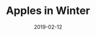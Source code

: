 ---
title: Apples in Winter
titleID: apples-in-winter-obrien.md
key: D
rhythm: jig
date: 2019-02-12
location: Other
tags: obrien
regtuneoftheweek:
slowtuneoftheweek:
mp3_file:
mp3_source:
mp3_licence:
mp3_url:
alt_mp3_url:
source: Wellington
abc_source: Wellington Tunebook Collection
abc_url: /tunebooks/other/obrien.pdf
abc: |
    X:50
    T:Apples in Winter
    C:Trad, arr. Paddy O'Brien
    R:jig
    I:speed 350
    M:6/8
    K:D
    G/2A/2|BEE dEE|BAG FGE|~D2D FDF|ABc ded|
    BEE BAB|def ~g2 e|fdB AGF|GEE E2:|
    d|efe edB|ege fdB|dec dAF|DFA def|1\
    efe edB|def ~g2a|bgb afa|gee e2:|2\
    edB def|gba ~g2e|fdB AGF|GEE E2||
    

---